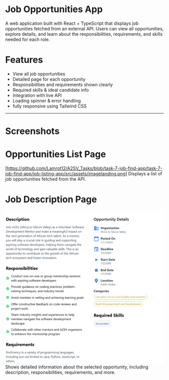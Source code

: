 # Job Opportunities App

A web application built with React + TypeScript that displays job opportunities fetched from an external API. Users can view all opportunities, explore details, and learn about the responsibilities, requirements, and skills needed for each role.


# Features

- View all job opportunities
- Detailed page for each opportunity
- Responsibilities and requirements shown clearly
- Required skills & ideal candidate info
- Integration with live API
- Loading spinner & error handling
- fully responsive using Tailwind CSS

---

# Screenshots

# Opportunities List Page

[https://github.com/Lamrot12/A2SV_Tasks/blob/task-7-job-find-app/task-7-job-find-app/job-listing-app/src/assets/imagelanding.png]
Displays a list of job opportunities fetched from the API.

# Job Description Page

![Job Description](https://github.com/Lamrot12/A2SV_Tasks/blob/task-7-job-find-app/task-7-job-find-app/job-listing-app/src/assets/imagedescription.png)
Shows detailed information about the selected opportunity, including description, responsibilities, requirements, and more.

